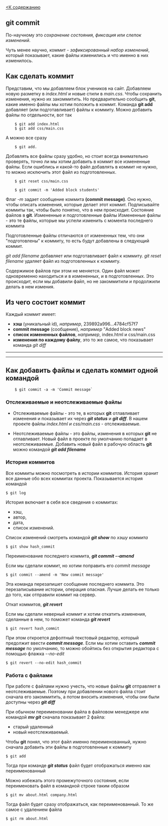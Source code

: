 [<К содержанию](./readme.md)

## git commit

По-научному это *сохранение состояния, фиксация или слепок изменений*.

Чуть менее научно, коммит - *зафиксированный набор изменений*, который показывает, какие файлы изменились и что именно в них изменилось. 

## Как сделать коммит

Представим, что мы добавляем блок учеников на сайт. Добавляем новую разметку в *index.html* и новые стили в *main.css*. Чтобы сохранить изменения, нужно их закоммитить. Но предварительно сообщить **git**, какие именно файлы мы хотим положить в коммит. Команда **git add** добавляет (или подготавливает) файлы к коммиту. Можно добавить файлы по отдельности, вот так

``````brash=
    $ git add index.html
    $ git add css/main.css
``````

А можно все сразу

``````brash=
    $ git add.
``````

Добавлять все файлы сразу удобно, но стоит всегда внимательно проверять, точно ли мы хотим добавить в коммит все измененные файлы. Если ошиблись и какой-то файл добавлять в коммит не нужно, то можно исключить этот файл из подготовленных.

``````brash=
    $ git reset css/main.css
``````

``````brash=
    $ git commit -m 'Added block students'
``````

Флаг *-m* задает сообщение коммита **(commit message)**. Оно нужно, чтобы описать изменения, которые делает этот коммит. Подписывайте коммиты так, чтобы было понятно, что в нем происходит.
Состояние файлов в **git**. Измененные и подготовленные файлы
Измененные файлы - это те файлы, которые мы успели изменить с момента последнего коммита

Подготовленные файлы отличаются от измененных тем, что они "подготовлены" к коммиту, то есть будут добавлены в следующий коммит.

*git add filename* добавляет или подготавливает файл к коммиту.
*git reset filename* удаляет файл из подготовленных к коммиту.

Содержимое файлов при этом не меняется. Один файл может одновременно находиться и в измененных, и в подготовленных. Это происходит, если мы добавили файл, но не закоммитили и продолжили делать в нем измения.

## Из чего состоит коммит

Каждый коммит имеет:

- **хэш** (уникальный id), *например*, 239892a996...4784cf57f7
- **commit message** (сообщение), *например* "Added block news"
- **список измененных файлов**, *например*, index.html и css/main.css
- **изменения по каждому файлу**, это то же самое, что показывает команда *git diff*

---

---

## Как добавить файлы и сделать коммит одной командой

    
```brash=
    $ git commit -a -m 'Commit message`
``````

### Отслеживаемые и неотслеживаемые файлы

- Отслеживаемые файлы - это те, в которых **git** отлавливает изменения и показывает их через ***git status*** и ***git diff***. В нашем проекте файлы *index.html и css/main.css* - отслеживаемые.

- Неотслеживаемые файлы - это файлы, изменения в которых **git** не отлавливает. Новый файл в проекте по умолчанию попадает в неотслеживаемые. Добавить новый файл в рабочую область **git** можно командой ***git add filename***

### История коммитов

Все коммиты можно посмотреть в истории коммитов. История хранит все данные обо всех коммитах проекта. Показывается история командой


    $ git log

История включает в себя все сведения о коммитах: 
- хэш, 
- автор, 
- дата, 
- список изменений. 

Список изменений смотреть командой ***git show*** по *хэшу коммита*


    $ git show hash_commit

Переименование последнего коммита, ***git commit --amend***

Если мы сделали коммит, но хотим поправить его *commit message*


    $ git commit --amend -m 'New commit message'

Эта команда перезапишет сообщение последнего коммита. Это перезаписывание истории, операция опасная. Лучше делать ее только до того, как отправили коммит на сервер.

Откат коммитов, ***git revert***

Если мы сделали неверный коммит и хотим откатить изменения, сделанные в нем, то поможет команда ***git revert***


    $ git revert hash_commit

При этом откроется дефолтный текстовый редактор, который предолжит ввести ***commit message***. Если мы хотим оставить ***commit message*** по умолчанию, то можно обойтись без открытия редактора с помощью флажка *--no-edit*


    $ git revert --no-edit hash_commit

### Работа с файлами

При работе с файлами нужно учесть, что новые файлы **git** отправляет в неотслеживаемые. Поэтому при добавлении нового файла стоит сначала его закоммитить, а потом вносить изменения, чтобы они были доступны через ***git diff***

При обычном переименовании файла в файловом менеджере или командой ***mv git*** сначала показывает 2 файла: 
- старый удаленный 
- новый неотслеживаемый.

 Чтобы **git** понял, что этот файл именно переименованный, нужно сначала добавить эти файлы в подготовленные к коммиту


    $ git add 

Тогда при команде ***git status*** файл будет отображаться именно как переименованный

Можно избежать этого промежуточного состояния, если переименовать файл в командной строке таким образом


    $ git mv about.html company.html


Тогда файл будет сразу отображаться, как переименованный. То же самое с удалением файла


    $ git rm about.html